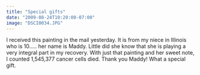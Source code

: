 ```yaml
---
title: "Special gifts"
date: "2009-08-24T10:20:00-07:00"
image: "DSCI0034.JPG"
---
```


I received this painting in the mail yesterday. It is from my niece in Illinois who is 10..... her name is Maddy. Little did she know that she is playing a very integral part in my recovery. With just that painting and her sweet note, I counted 1,545,377 cancer cells died. Thank you Maddy! What a special gift.